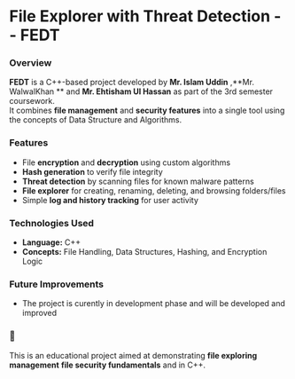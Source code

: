 # File Explorer with Threat Detection -- FEDT

###  Overview
**FEDT** is a C++-based project developed by **Mr. Islam Uddin** ,**Mr. WalwalKhan ** and **Mr. Ehtisham Ul Hassan** as part of the 3rd semester coursework.  
It combines **file management** and **security features** into a single tool using the concepts of Data Structure and Algorithms.

###  Features
- File **encryption** and **decryption** using custom algorithms  
- **Hash generation** to verify file integrity  
- **Threat detection** by scanning files for known malware patterns  
- **File explorer** for creating, renaming, deleting, and browsing folders/files  
- Simple **log and history tracking** for user activity  

###  Technologies Used
- **Language:** C++  
- **Concepts:** File Handling, Data Structures, Hashing, and Encryption Logic  

###  Future Improvements
- The project is curently in development phase and will be developed and improved   

### 📌 
This is an educational project aimed at demonstrating **file exploring management** **file security fundamentals** and  in C++.
